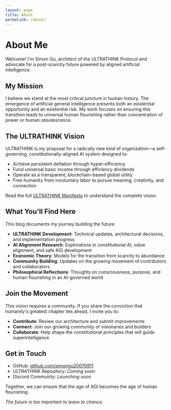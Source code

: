 ```yaml
---
layout: page
title: About
permalink: /about/
---
```


# About Me

Welcome! I'm Simon Gu, architect of the ULTRATHINK Protocol and advocate for a post-scarcity future powered by aligned artificial intelligence.

## My Mission

I believe we stand at the most critical juncture in human history. The emergence of artificial general intelligence presents both an existential opportunity and an existential risk. My work focuses on ensuring this transition leads to universal human flourishing rather than concentration of power or human obsolescence.

## The ULTRATHINK Vision

ULTRATHINK is my proposal for a radically new kind of organization—a self-governing, constitutionally-aligned AI system designed to:

- Achieve persistent deflation through hyper-efficiency
- Fund universal basic income through efficiency dividends
- Operate as a transparent, blockchain-based global utility
- Free humanity from involuntary labor to pursue meaning, creativity, and connection

Read the full [ULTRATHINK Manifesto](/2025/01/27/ultrathink-protocol-manifesto.html) to understand the complete vision.

## What You'll Find Here

This blog documents my journey building the future:
- **ULTRATHINK Development**: Technical updates, architectural decisions, and implementation progress
- **AI Alignment Research**: Explorations in constitutional AI, value alignment, and safe AGI development
- **Economic Theory**: Models for the transition from scarcity to abundance
- **Community Building**: Updates on the growing movement of contributors and collaborators
- **Philosophical Reflections**: Thoughts on consciousness, purpose, and human flourishing in an AI-governed world

## Join the Movement

This vision requires a community. If you share the conviction that humanity's greatest chapter lies ahead, I invite you to:

- **Contribute**: Review our architecture and submit improvements
- **Connect**: Join our growing community of visionaries and builders
- **Collaborate**: Help shape the constitutional principles that will guide superintelligence

## Get in Touch

- GitHub: [github.com/simongu20070911](https://github.com/simongu20070911)
- ULTRATHINK Repository: *Coming soon*
- Discord Community: *Launching soon*

Together, we can ensure that the age of AGI becomes the age of human flourishing.

*The future is too important to leave to chance.*